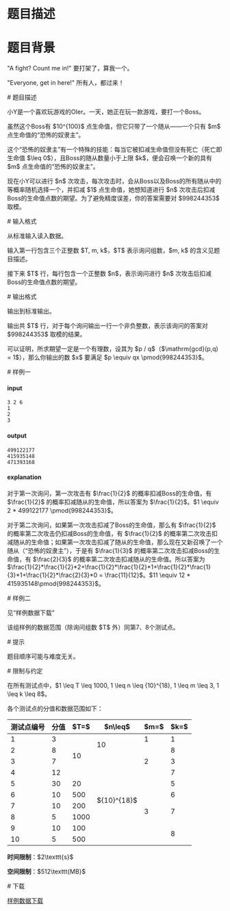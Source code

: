 # 题目描述

# 题目背景


<p>&#34;A fight? Count me in!&#34; 要打架了，算我一个。</p>
<p>&#34;Everyone, get in here!&#34; 所有人，都过来！</p>
# 题目描述


<p>小Y是一个喜欢玩游戏的OIer。一天，她正在玩一款游戏，要打一个Boss。</p>
<p>虽然这个Boss有 $10^{100}$ 点生命值，但它只带了一个随从——一个只有 $m$ 点生命值的“恐怖的奴隶主”。</p>
<p>这个“恐怖的奴隶主”有一个特殊的技能：每当它被扣减生命值但没有死亡（死亡即生命值 $\leq 0$），且Boss的随从数量小于上限 
$k$，便会召唤一个新的具有 $m$ 点生命值的“恐怖的奴隶主”。</p>
<p>现在小Y可以进行 $n$ 次攻击，每次攻击时，会从Boss以及Boss的所有随从中的等概率随机选择一个，并扣减 $1$ 点生命值，她想知道进行 $n$ 次攻击后扣减Boss的生命值点数的期望。为了避免精度误差，你的答案需要对 $998244353$ 取模。</p>
# 输入格式


<p>从标准输入读入数据。</p>
<p>输入第一行包含三个正整数 $T, m, k$，$T$ 表示询问组数，$m, k$ 的含义见题目描述。</p>
<p>接下来 $T$ 行，每行包含一个正整数 $n$，表示询问进行 $n$ 次攻击后扣减Boss的生命值点数的期望。</p>
# 输出格式


<p>输出到标准输出。</p>
<p>输出共 $T$ 行，对于每个询问输出一行一个非负整数，表示该询问的答案对 $998244353$ 取模的结果。</p>
<p>可以证明，所求期望一定是一个有理数，设其为 $p / q$（$\mathrm{gcd}(p,q) = 1$），那么你输出的数 $x$ 要满足 $p \equiv qx \pmod{998244353}$。</p>
# 样例一


<h4>input</h4>
<pre><code class="sh_plain">3 2 6
1
2
3</code></pre>
<h4>output</h4>
<pre><code class="sh_plain">499122177
415935148
471393168</code></pre>
<h4>explanation</h4>
<p>对于第一次询问，第一次攻击有 $\frac{1}{2}$ 的概率扣减Boss的生命值，有 $\frac{1}{2}$ 的概率扣减随从的生命值，所以答案为 $\frac{1}{2}$。$1 \equiv 2 * 499122177 \pmod{998244353}$。</p>
<p>对于第二次询问，如果第一次攻击扣减了Boss的生命值，那么有 $\frac{1}{2}$ 的概率第二次攻击仍扣减Boss的生命值，有 $\frac{1}{2}$ 的概率第二次攻击扣减随从的生命值；如果第一次攻击扣减了随从的生命值，那么现在又新召唤了一个随从（“恐怖的奴隶主”），于是有 $\frac{1}{3}$ 的概率第二次攻击扣减Boss的生命值，有 $\frac{2}{3}$ 的概率第二次攻击扣减随从的生命值。所以答案为 $\frac{1}{2}*\frac{1}{2}*2+\frac{1}{2}*\frac{1}{2}*1+\frac{1}{2}*\frac{1}{3}*1+\frac{1}{2}*\frac{2}{3}*0 = \frac{11}{12}$。$11 \equiv 12 * 415935148\pmod{998244353}$。</p>
# 样例二


<p>见“样例数据下载”</p>
<p>该组样例的数据范围（除询问组数 $T$ 外）同第7、8个测试点。</p>
# 提示


<p>题目顺序可能与难度无关。</p>
# 限制与约定


<p>在所有测试点中，$1 \leq T \leq 1000, 1 \leq n \leq {10}^{18}, 1 \leq m \leq 3, 1 \leq k \leq 8$。</p>
<p>各个测试点的分值和数据范围如下：</p>
<table class="table table-bordered table-text-center table-vertical-middle"><thead><tr><th rowspan="1">测试点编号</th><th rowspan="1">分值</th><th rowspan="1">$T=$</th><th rowspan="1">$n\leq$</th><th rowspan="1">$m=$</th><th rowspan="1">$k=$</th></tr></thead><tbody><tr><td rowspan="1">1</td><td rowspan="1">3</td><td rowspan="4">10</td><td rowspan="2">10</td><td rowspan="1">1</td><td rowspan="1">1</td></tr><tr><td rowspan="1">2</td><td rowspan="1">8</td><td rowspan="3">2</td><td rowspan="1">8</td></tr><tr><td rowspan="1">3</td><td rowspan="1">7</td><td rowspan="8">${10}^{18}$</td><td rowspan="1">3</td></tr><tr><td rowspan="1">4</td><td rowspan="1">12</td><td rowspan="1">7</td></tr><tr><td rowspan="1">5</td><td rowspan="1">30</td><td rowspan="1">20</td><td rowspan="6">3</td><td rowspan="1">5</td></tr><tr><td rowspan="1">6</td><td rowspan="1">10</td><td rowspan="1">500</td><td rowspan="1">6</td></tr><tr><td rowspan="1">7</td><td rowspan="1">10</td><td rowspan="1">200</td><td rowspan="2">7</td></tr><tr><td rowspan="1">8</td><td rowspan="1">5</td><td rowspan="1">1000</td></tr><tr><td rowspan="1">9</td><td rowspan="1">10</td><td rowspan="1">100</td><td rowspan="2">8</td></tr><tr><td rowspan="1">10</td><td rowspan="1">5</td><td rowspan="1">500</td></tr></tbody></table><p><strong>时间限制</strong>：$2\texttt{s}$</p>
<p><strong>空间限制</strong>：$512\texttt{MB}$</p>
# 下载


<p><a href="http://uoj.ac/download.php?type=problem&amp;id=340">样例数据下载</a></p>
